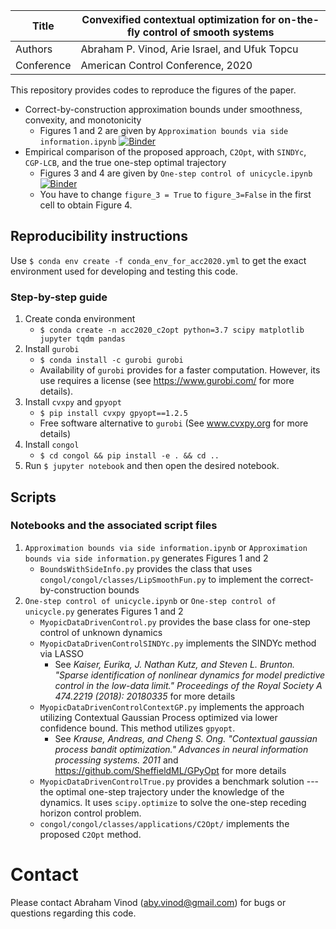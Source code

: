 | Title      | Convexified contextual optimization for on-the-fly control of smooth systems                 |
|------------|----------------------------------------------------------------------------------------------|
| Authors    | Abraham P. Vinod, Arie Israel, and Ufuk Topcu                                                |
| Conference | American Control Conference, 2020                                                            |

This repository provides codes to reproduce the figures of the paper.
- Correct-by-construction approximation bounds under
  smoothness, convexity, and monotonicity
    - Figures 1 and 2 are given by `Approximation bounds via side information.ipynb` 
    [![Binder](https://mybinder.org/badge_logo.svg)](https://mybinder.org/v2/gh/abyvinod/ACC2020_C2Opt/master?filepath=Approximation%20bounds%20via%20side%20information.ipynb)
- Empirical comparison of the proposed approach, `C2Opt`,
  with `SINDYc`, `CGP-LCB`, and the true one-step optimal
  trajectory
    - Figures 3 and 4 are given by `One-step control of
      unicycle.ipynb` [![Binder](https://mybinder.org/badge_logo.svg)](https://mybinder.org/v2/gh/abyvinod/ACC2020_C2Opt/master?filepath=One-step%20control%20of%20unicycle.ipynb)
    - You have to change `figure_3 = True` to `figure_3=False` in the 
    first cell to obtain Figure 4.

## Reproducibility instructions

Use `$ conda env create -f conda_env_for_acc2020.yml` to get the 
exact environment used for developing and testing this code.

### Step-by-step guide

1. Create conda environment
    - `$ conda create -n acc2020_c2opt python=3.7 scipy matplotlib 
    jupyter tqdm pandas`
1. Install `gurobi`
    - `$ conda install -c gurobi gurobi`
    - Availability of `gurobi` provides for a faster
      computation. However, its use requires a license (see
      https://www.gurobi.com/ for more details). 
1. Install `cvxpy` and `gpyopt`
    - `$ pip install cvxpy gpyopt==1.2.5`
    - Free software alternative to `gurobi` (See www.cvxpy.org 
      for more details)
1. Install `congol` 
    - `$ cd congol && pip install -e . && cd ..`
1. Run `$ jupyter notebook` and then open the desired
   notebook.

## Scripts

### Notebooks and the associated script files

1. `Approximation bounds via side
   information.ipynb` or `Approximation bounds via side
   information.py` generates Figures 1 and 2
    - `BoundsWithSideInfo.py` provides the class that uses
      `congol/congol/classes/LipSmoothFun.py` to implement
      the correct-by-construction bounds
1. `One-step control of unicycle.ipynb` or `One-step control of
   unicycle.py` generates Figures 1 and 2
    - `MyopicDataDrivenControl.py` provides the base class
      for one-step control of unknown dynamics
    - `MyopicDataDrivenControlSINDYc.py` implements the
      SINDYc method via LASSO 
      - See *Kaiser, Eurika, J.  Nathan Kutz, and Steven L.
        Brunton. "Sparse identification of nonlinear
        dynamics for model predictive control in the
        low-data limit." Proceedings of the Royal Society A
        474.2219 (2018): 20180335* for more details
    - `MyopicDataDrivenControlContextGP.py` implements the
      approach utilizing Contextual Gaussian Process
      optimized via lower confidence bound. This method
      utilizes `gpyopt`.
      - See *Krause, Andreas, and Cheng S. Ong. "Contextual
        gaussian process bandit optimization." Advances in
        neural information processing systems. 2011* and
        https://github.com/SheffieldML/GPyOpt for more
        details
    - `MyopicDataDrivenControlTrue.py` provides a benchmark
      solution --- the optimal one-step trajectory under the
      knowledge of the dynamics. It uses `scipy.optimize` to
      solve the one-step receding horizon control problem.
    - `congol/congol/classes/applications/C2Opt/` implements
      the proposed `C2Opt` method.

# Contact 

Please contact Abraham Vinod (aby.vinod@gmail.com) for bugs
or questions regarding this code.
